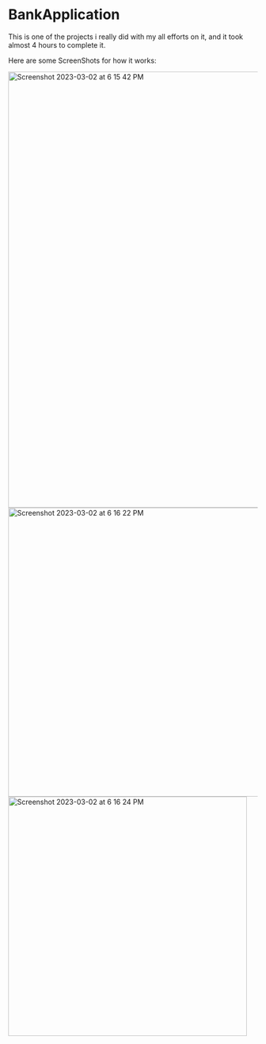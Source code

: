 # BankApplication
This is one of the projects i really did with my all efforts on it, and it took almost 4 hours to complete it.


 Here are some ScreenShots for how it works: 

<img width="878" alt="Screenshot 2023-03-02 at 6 15 42 PM" src="https://user-images.githubusercontent.com/110715621/222470180-7c41237a-0632-4676-9610-63ea4a20bec3.png">
<img width="582" alt="Screenshot 2023-03-02 at 6 16 22 PM" src="https://user-images.githubusercontent.com/110715621/222470202-b093c2c8-48ef-4454-bf9e-23540c7dd576.png">
<img width="482" alt="Screenshot 2023-03-02 at 6 16 24 PM" src="https://user-images.githubusercontent.com/110715621/222470219-1ca64caa-c508-49b7-9a7a-765a7fa22d6e.png">
